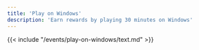 ```yaml
---
title: 'Play on Windows'
description: 'Earn rewards by playing 30 minutes on Windows'
---
```


{{< include "/events/play-on-windows/text.md" >}}